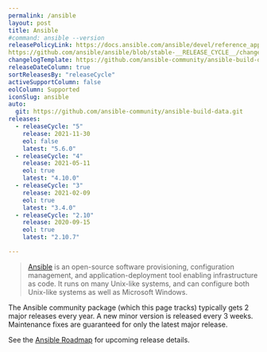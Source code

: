 ```yaml
---
permalink: /ansible
layout: post
title: Ansible
#command: ansible --version
releasePolicyLink: https://docs.ansible.com/ansible/devel/reference_appendices/release_and_maintenance.html
https://github.com/ansible/ansible/blob/stable-__RELEASE_CYCLE__/changelogs/CHANGELOG-v__RELEASE_CYCLE__.rst
changelogTemplate: https://github.com/ansible-community/ansible-build-data/blob/main/__RELEASE_CYCLE__/CHANGELOG-v__RELEASE_CYCLE__.rst
releaseDateColumn: true
sortReleasesBy: "releaseCycle"
activeSupportColumn: false
eolColumn: Supported
iconSlug: ansible
auto:
  git: https://github.com/ansible-community/ansible-build-data.git
releases:
  - releaseCycle: "5"
    release: 2021-11-30
    eol: false
    latest: "5.6.0"
  - releaseCycle: "4"
    release: 2021-05-11
    eol: true
    latest: "4.10.0"
  - releaseCycle: "3"
    release: 2021-02-09
    eol: true
    latest: "3.4.0"
  - releaseCycle: "2.10"
    release: 2020-09-15
    eol: true
    latest: "2.10.7"

---
```


> [Ansible](https://ansible.com) is an open-source software provisioning, configuration management, and application-deployment tool enabling infrastructure as code. It runs on many Unix-like systems, and can configure both Unix-like systems as well as Microsoft Windows.

The Ansible community package (which this page tracks) typically gets 2 major releases every year. A new minor version is released every 3 weeks. Maintenance fixes are guaranteed for only the latest major release.

See the [Ansible Roadmap][roadmap] for upcoming release details.

[roadmap]: https://docs.ansible.com/ansible/devel/roadmap/ansible_roadmap_index.html
